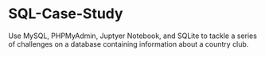 # SQL-Case-Study

 Use MySQL, PHPMyAdmin, Juptyer Notebook, and SQLite to tackle a series of challenges on a database containing information about a country club.
